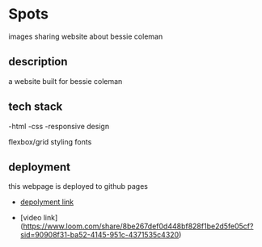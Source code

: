 # Spots

images sharing website about bessie coleman

## description

a website built for bessie coleman

## tech stack

-html
-css
-responsive design

flexbox/grid styling
fonts

## deployment

this webpage is deployed to github pages

- [depolyment link](https://benjaminjupin.github.io/se_project_spots/)

- [video link] (https://www.loom.com/share/8be267def0d448bf828f1be2d5fe05cf?sid=90908f31-ba52-4145-951c-4371535c4320)
